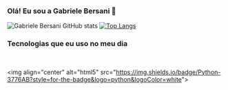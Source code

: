 ### Olá! Eu sou a Gabriele Bersani 👋


![Gabriele Bersani GitHub stats](https://github-readme-stats.vercel.app/api?username=GabeBersani&show_icons=true&theme=tokyonight)
[![Top Langs](https://github-readme-stats.vercel.app/api/top-langs/?username=GabeBersani&langs_count=8)](https://github.com/anuraghazra/github-readme-stats)

### Tecnologias que eu uso no meu dia

<div style="display: inline_block"></br>

<img align="center" alt="html5" src="https://img.shields.io/badge/Python-3776AB?style=for-the-badge&logo=python&logoColor=white"&gt;

</div>
